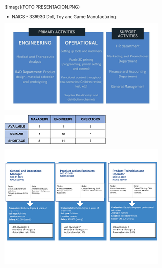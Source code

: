
![Image](FOTO PRESENTACION.PNG)

* NAICS - 339930 Doll, Toy and Game Manufacturing

![Image](activities.jpg)



![Image](4.png)

![Image](Imagejob.png)
